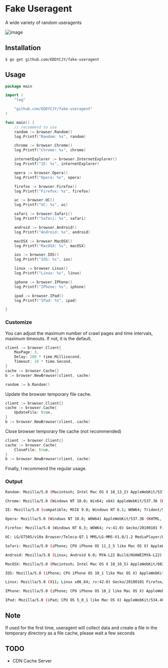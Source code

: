 # Fake Useragent

A wide variety of random useragents

![image](https://api.travis-ci.org/EDDYCJY/fake-useragent.svg?branch=master)

## Installation

```
$ go get github.com/EDDYCJY/fake-useragent
```

## Usage

``` go
package main

import (
	"log"

	"github.com/EDDYCJY/fake-useragent"
)

func main() {
    // recommend to use
	random := browser.Random()
	log.Printf("Random: %s", random)

	chrome := browser.Chrome()
	log.Printf("Chrome: %s", chrome)

	internetExplorer := browser.InternetExplorer()
	log.Printf("IE: %s", internetExplorer)

	opera := browser.Opera()
	log.Printf("Opera: %s", opera)

	firefox := browser.Firefox()
	log.Printf("Firefox: %s", firefox)

	uc := browser.UC()
	log.Printf("UC: %s", uc)

	safari := browser.Safari()
	log.Printf("Safari: %s", safari)

	android := browser.Android()
	log.Printf("Android: %s", android)

	macOSX := browser.MacOSX()
	log.Printf("MacOSX: %s", macOSX)

	ios := browser.IOS()
	log.Printf("IOS: %s", ios)

	linux := browser.Linux()
	log.Printf("Linux: %s", linux)

	iphone := browser.IPhone()
	log.Printf("IPhone: %s", iphone)

	ipad := browser.IPad()
	log.Printf("IPad: %s", ipad)

}
```

### Customize

You can adjust the maximum number of crawl pages and time intervals, maximum timeouts. If not, it is the default.

``` go
client := browser.Client{
	MaxPage: 3,
	Delay: 200 * time.Millisecond,
	Timeout: 10 * time.Second,
}
cache := browser.Cache{}
b := browser.NewBrowser(client, cache)

random := b.Random()
```

Update the browser temporary file cache.

``` go
client := browser.Client{}
cache := browser.Cache{
	UpdateFile: true,
}
b := browser.NewBrowser(client, cache)
```

Close browser temporary file cache (not recommended)

``` go
client := browser.Client{}
cache := browser.Cache{
	CloseFile: true,
}
b := browser.NewBrowser(client, cache)
```

Finally, I recommend the regular usage.

### Output

``` sh
Random: Mozilla/5.0 (Macintosh; Intel Mac OS X 10_13_2) AppleWebKit/537.36 (KHTML, like Gecko) Chrome/63.0.3239.132 Safari/537.36

Chrome: Mozilla/5.0 (Windows NT 10.0; Win64; x64) AppleWebKit/537.36 (KHTML, like Gecko) Chrome/60.0.3112.113 Safari/537.36

IE: Mozilla/5.0 (compatible; MSIE 9.0; Windows NT 6.1; WOW64; Trident/5.0)

Opera: Mozilla/5.0 (Windows NT 10.0; WOW64) AppleWebKit/537.36 (KHTML, like Gecko) Chrome/52.0.2743.82 Safari/537.36 OPR/39.0.2256.48

Firefox: Mozilla/5.0 (Windows NT 6.3; WOW64; rv:41.0) Gecko/20100101 Firefox/41.0

UC: LG/GT505/v10a Browser/Teleca-Q7.1 MMS/LG-MMS-V1.0/1.2 MediaPlayer/LGPlayer/1.0 Java/ASVM/1.1 Profile/MIDP-2.1 Configuration/CLDC-1.1 UNTRUSTED/1.0 UCWEB/2.0 (Java; U; MIDP-2.0; en-US; lg) U2/1.0.0 UCBrowser/8.9.0.251 U2/1.0.0 Mobile

Safari: Mozilla/5.0 (iPhone; CPU iPhone OS 11_2_5 like Mac OS X) AppleWebKit/604.5.6 (KHTML, like Gecko) Version/11.0 Mobile/15D60 Safari/604.1

Android: Mozilla/5.0 (Linux; Android 6.0; MYA-L22 Build/HUAWEIMYA-L22) AppleWebKit/537.36 (KHTML, like Gecko) Chrome/62.0.3202.84 Mobile Safari/537.36

MacOSX: Mozilla/5.0 (Macintosh; Intel Mac OS X 10_10_5) AppleWebKit/602.2.14 (KHTML, like Gecko) Version/10.0.1 Safari/602.2.14

IOS: Mozilla/5.0 (iPhone; CPU iPhone OS 10_1 like Mac OS X) AppleWebKit/602.2.14 (KHTML, like Gecko) Version/10.0 Mobile/14B72 Safari/602.1

Linux: Mozilla/5.0 (X11; Linux x86_64; rv:42.0) Gecko/20100101 Firefox/42.0

IPhone: Mozilla/5.0 (iPhone; CPU iPhone OS 10_2 like Mac OS X) AppleWebKit/602.3.12 (KHTML, like Gecko) Version/10.0 Mobile/14C92 Safari/602.1

IPad: Mozilla/5.0 (iPad; CPU OS 5_0_1 like Mac OS X) AppleWebKit/534.46 (KHTML, like Gecko) Version/5.1 Mobile/9A405 Safari/7534.48.3
```

## Note

If used for the first time, useragent will collect data and create a file in the temporary directory as a file cache, please wait a few seconds

## TODO

- CDN Cache Server

